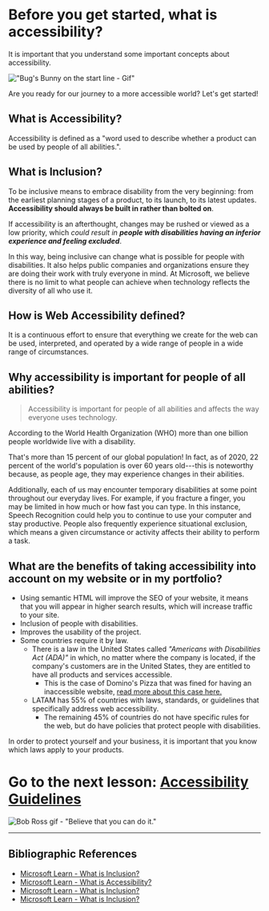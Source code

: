 # Before you get started, what is accessibility?
It is important that you understand some important concepts about accessibility.

!["Bug's Bunny on the start line - Gif"](https://media.giphy.com/media/QJvwBSGaoc4eI/giphy.gif) 

Are you ready for our journey to a more accessible world? Let's get started!

## What is Accessibility?
Accessibility is defined as a "word used to describe whether a product can be used by people of all abilities.".

## What is Inclusion?
To be inclusive means to embrace disability from the very beginning: from the earliest planning stages of a product, to its launch, to its latest updates.  **Accessibility should always be built in rather than bolted on**. 

If accessibility is an afterthought, changes may be rushed or viewed as a low priority, which _could result in **people with disabilities having an inferior experience and feeling excluded**_.

In this way, being inclusive can change what is possible for people with disabilities. It also helps public companies and organizations ensure they are doing their work with truly everyone in mind. At Microsoft, we believe there is no limit to what people can achieve when technology reflects the diversity of all who use it.

##   How is Web Accessibility defined?
It is a continuous effort to ensure that everything we create for the web can be used, interpreted, and operated by a wide range of people in a wide range of circumstances.

## Why accessibility is important for people of all abilities?
> Accessibility is important for people of all abilities and affects the way everyone uses technology.

According to the World Health Organization (WHO) more than one billion people worldwide live with a disability. 

That's more than 15 percent of our global population! In fact, as of 2020, 22 percent of the world's population is over 60 years old---this is noteworthy because, as people age, they may experience changes in their abilities. 

Additionally, each of us may encounter temporary disabilities at some point throughout our everyday lives. For example, if you fracture a finger, you may be limited in how much or how fast you can type. In this instance, Speech Recognition could help you to continue to use your computer and stay productive. People also frequently experience situational exclusion, which means a given circumstance or activity affects their ability to perform a task.  


## What are the benefits of taking accessibility into account on my website or in my portfolio?
- Using semantic HTML will improve the SEO of your website, it means that you will appear in higher search results, which will increase traffic to your site.
-	Inclusion of people with disabilities.
-	Improves the usability of the project.
-	Some countries require it by law.
    -  There is a law in the United States called _"Americans with Disabilities Act (ADA)"_ in which, no matter where the company is located, if the company's customers are in the United States, they are entitled to have all products and services accessible. 
        - This is the case of Domino's Pizza that was fined for having an inaccessible website, [read more about this case here.](https://www.cnbc.com/2019/10/07/dominos-supreme-court.html) 
    - LATAM has 55% of countries with laws, standards, or guidelines that specifically address web accessibility.
        - The remaining 45% of countries do not have specific rules for the web, but do have policies that protect people with disabilities. 

In order to protect yourself and your business, it is important that you know which laws apply to your products. 

# Go to the next lesson: [Accessibility Guidelines](./Guide.md)

![Bob Ross gif - "Believe that you can do it."](https://media.giphy.com/media/3Fi5jZkZdJA4M/giphy.gif)

---

## Bibliographic References
- [Microsoft Learn - What is Inclusion?](https://docs.microsoft.com/en-us/learn/modules/intro-accessibility-disability/02-what-is-inclusion)
- [Microsoft Learn - What is Accessibility?](https://docs.microsoft.com/en-us/learn/modules/intro-accessibility-disability/00-what-is-accessibility)
- [Microsoft Learn - What is Inclusion?](https://docs.microsoft.com/en-us/learn/modules/intro-accessibility-disability/02-what-is-inclusion)
- [Microsoft Learn - What is Inclusion?](https://docs.microsoft.com/en-us/learn/modules/intro-accessibility-disability/02-what-is-inclusion)